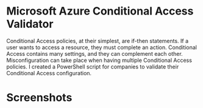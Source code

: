 # Microsoft Azure Conditional Access Validator

Conditional Access policies, at their simplest, are if-then statements. If a user wants to access a resource, they must complete an action. Conditional Access contains many settings, and they can complement each other. Misconfiguration can take place when having multiple Conditional Access policies. I created a PowerShell script for companies to validate their Conditional Access configuration.

# Screenshots

